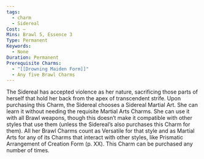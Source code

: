 ```yaml
---
tags:
  - charm
  - Sidereal
Cost: —
Mins: Brawl 5, Essence 3
Type: Permanent
Keywords:
  - None
Duration: Permanent
Prerequisite Charms:
  - "[[Drowning Maiden Form]]"
  - Any five Brawl Charms
---
```

The Sidereal has accepted violence as her nature, sacrificing those parts of herself that hold her back from the apex of transcendent strife. Upon purchasing this Charm, the Sidereal chooses a Sidereal Martial Art. She can learn it without needing the requisite Martial Arts Charms. She can use it with all Brawl weapons, though this doesn’t make it compatible with other styles that use them (unless the Sidereal’s also purchases this Charm for them). All her Brawl Charms count as Versatile for that style and as Martial Arts for any of its Charms that interact with other styles, like Prismatic Arrangement of Creation Form (p. XX). This Charm can be purchased any number of times.